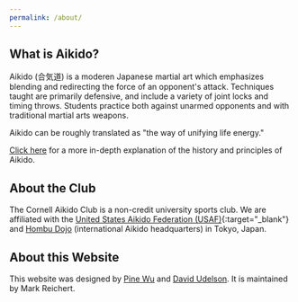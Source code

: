 ```yaml
---
permalink: /about/
---
```


## What is Aikido?
Aikido (合気道) is a moderen Japanese martial art which emphasizes blending
and redirecting the force of an opponent's attack. Techniques taught are primarily
defensive, and include a variety of joint locks and timing throws. Students
practice both against unarmed opponents and with traditional martial arts weapons.

Aikido can be roughly translated as "the way of unifying life energy."

[Click here](/about-aikido/) for a more in-depth explanation of the history and principles of Aikido.

## About the Club
The Cornell Aikido Club is a non-credit university sports club. We are affiliated with
the [United States Aikido Federation (USAF)](http://www.usaikifed.com/){:target="_blank"}
and [Hombu Dojo](http://www.aikikai.or.jp/eng/index.html) (international Aikido
headquarters) in Tokyo, Japan.

## About this Website
This website was designed by [Pine Wu](https://github.com/octref)
and [David Udelson](https://github.com/dudelson). It is maintained by Mark Reichert.
